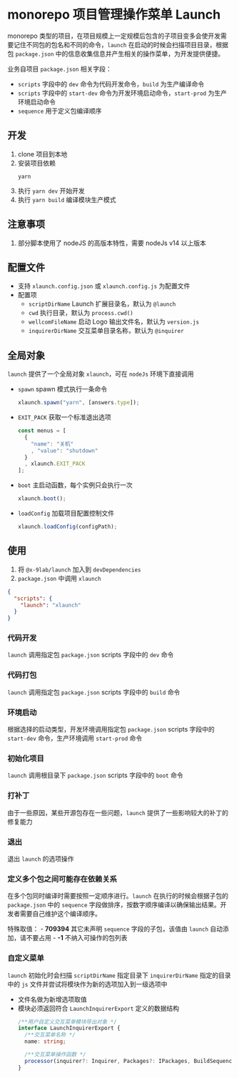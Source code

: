 # monorepo 项目管理操作菜单 Launch

monorepo 类型的项目，在项目规模上一定规模后包含的子项目变多会使开发需要记住不同包的包名和不同的命令，`launch` 在启动的时候会扫描项目目录，根据包 `package.json` 中的信息收集信息并产生相关的操作菜单，为开发提供便捷。

业务自项目 `package.json` 相关字段：
- `scripts` 字段中的 `dev` 命令为代码开发命令，`build` 为生产编译命令
- `scripts` 字段中的 `start-dev` 命令为开发环境启动命令，`start-prod` 为生产环境启动命令
- `sequence` 用于定义包编译顺序

## 开发
1. clone 项目到本地
1. 安装项目依赖
    ```shell
    yarn
    ```
1. 执行 `yarn dev` 开始开发
1. 执行 `yarn build` 编译模块生产模式

## 注意事项
1. 部分脚本使用了 nodeJS 的高版本特性，需要 nodeJs v14 以上版本

## 配置文件
- 支持 `xlaunch.config.json` 或 `xlaunch.config.js` 为配置文件
- 配置项
  - `scriptDirName` Launch 扩展目录名，默认为 `@launch`
  - `cwd` 执行目录，默认为 `process.cwd()`
  - `wellcomFileName` 启动 Logo 输出文件名，默认为 `version.js`
  - `inquirerDirName` 交互菜单目录名称，默认为 `@inquirer`

## 全局对象
`launch` 提供了一个全局对象 `xlaunch`，可在 `nodeJs` 环境下直接调用
- `spawn` spawn 模式执行一条命令
  ```js
  xlaunch.spawn("yarn", [answers.type]);
  ```
- `EXIT_PACK` 获取一个标准退出选项
  ```js
  const menus = [
    {
      "name": "关机"
      , "value": "shutdown"
    }
    , xlaunch.EXIT_PACK
  ];
  ```
- `boot` 主启动函数，每个实例只会执行一次
  ```js
  xlaunch.boot();
  ```
- `loadConfig` 加载项目配置控制文件
  ```js
  xlaunch.loadConfig(configPath);
  ```

## 使用
1. 将 `@x-9lab/launch` 加入到 `devDependencies`
1. `package.json` 中调用 `xlaunch`
  ```json
  {
    "scripts": {
      "launch": "xlaunch"
    }
  }
  ```

### 代码开发
`launch` 调用指定包 `package.json` scripts 字段中的 `dev` 命令

### 代码打包
`launch` 调用指定包 `package.json` scripts 字段中的 `build` 命令

### 环境启动
根据选择的启动类型，开发环境调用指定包 `package.json` scripts 字段中的 `start-dev` 命令，生产环境调用 `start-prod` 命令

### 初始化项目
`launch` 调用根目录下 `package.json` scripts 字段中的 `boot` 命令

### 打补丁
由于一些原因，某些开源包存在一些问题，`launch` 提供了一些影响较大的补丁的修复能力

### 退出
退出 `launch` 的选项操作

### 定义多个包之间可能存在依赖关系
在多个包同时编译时需要按照一定顺序进行。`launch` 在执行的时候会根据子包的 `package.json` 中的 `sequence` 字段做排序，按数字顺序编译以确保输出结果。开发者需要自己维护这个编译顺序。

  特殊取值：
    - **709394** 其它未声明 `sequence` 字段的子包，该值由 `launch` 自动添加，请不要占用
    - **-1** 不纳入可操作的包列表

### 自定义菜单

`launch` 初始化时会扫描 `scriptDirName` 指定目录下 `inquirerDirName` 指定的目录中的 `js` 文件并尝试将模块作为新的选项加入到一级选项中
- 文件名做为新增选项取值
- 模块必须返回符合 `LaunchInquirerExport` 定义的数据结构
  ```ts
  /**用户自定义交互菜单模块导出对象 */
  interface LaunchInquirerExport {
    /**交互菜单名称 */
    name: string;

    /**交互菜单操作函数 */
    processor(inquirer?: Inquirer, Packages?: IPackages, BuildSequence?: string[]): void;
  }
  ```